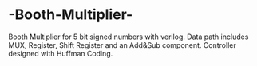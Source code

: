 # -Booth-Multiplier-
Booth Multiplier for 5 bit signed numbers with verilog.
Data path includes MUX, Register, Shift Register and an Add&Sub component.
Controller designed with Huffman Coding.
